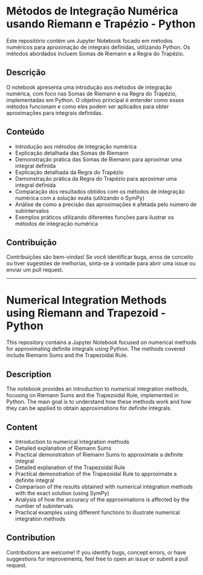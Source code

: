 # Métodos de Integração Numérica usando Riemann e Trapézio - Python

Este repositório contém um Jupyter Notebook focado em métodos numéricos para aproximação de integrais definidas, utilizando Python. Os métodos abordados incluem Somas de Riemann e a Regra do Trapézio.

## Descrição

O notebook apresenta uma introdução aos métodos de integração numérica, com foco nas Somas de Riemann e na Regra do Trapézio, implementadas em Python. O objetivo principal é entender como esses métodos funcionam e como eles podem ser aplicados para obter aproximações para integrais definidas.

## Conteúdo

- Introdução aos métodos de integração numérica
- Explicação detalhada das Somas de Riemann
- Demonstração prática das Somas de Riemann para aproximar uma integral definida
- Explicação detalhada da Regra do Trapézio
- Demonstração prática da Regra do Trapézio para aproximar uma integral definida
- Comparação dos resultados obtidos com os métodos de integração numérica com a solução exata (utilizando o SymPy)
- Análise de como a precisão das aproximações é afetada pelo número de subintervalos
- Exemplos práticos utilizando diferentes funções para ilustrar os métodos de integração numérica

## Contribuição

Contribuições são bem-vindas! Se você identificar bugs, erros de conceito ou tiver sugestões de melhorias, sinta-se à vontade para abrir uma issue ou enviar um pull request.

---

# Numerical Integration Methods using Riemann and Trapezoid - Python

This repository contains a Jupyter Notebook focused on numerical methods for approximating definite integrals using Python. The methods covered include Riemann Sums and the Trapezoidal Rule.

## Description

The notebook provides an introduction to numerical integration methods, focusing on Riemann Sums and the Trapezoidal Rule, implemented in Python. The main goal is to understand how these methods work and how they can be applied to obtain approximations for definite integrals.

## Content

- Introduction to numerical integration methods
- Detailed explanation of Riemann Sums
- Practical demonstration of Riemann Sums to approximate a definite integral
- Detailed explanation of the Trapezoidal Rule
- Practical demonstration of the Trapezoidal Rule to approximate a definite integral
- Comparison of the results obtained with numerical integration methods with the exact solution (using SymPy)
- Analysis of how the accuracy of the approximations is affected by the number of subintervals
- Practical examples using different functions to illustrate numerical integration methods

## Contribution

Contributions are welcome! If you identify bugs, concept errors, or have suggestions for improvements, feel free to open an issue or submit a pull request.
